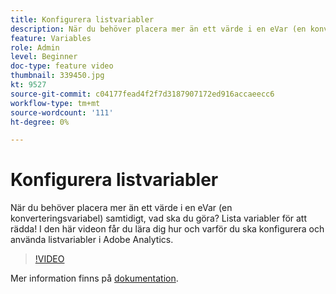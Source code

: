 ```yaml
---
title: Konfigurera listvariabler
description: När du behöver placera mer än ett värde i en eVar (en konverteringsvariabel) samtidigt, vad ska du göra? Lista variabler för att rädda! I den här videon får du lära dig hur och varför du ska konfigurera och använda listvariabler i Adobe Analytics.
feature: Variables
role: Admin
level: Beginner
doc-type: feature video
thumbnail: 339450.jpg
kt: 9527
source-git-commit: c04177fead4f2f7d3187907172ed916accaeecc6
workflow-type: tm+mt
source-wordcount: '111'
ht-degree: 0%

---
```



# Konfigurera listvariabler

När du behöver placera mer än ett värde i en eVar (en konverteringsvariabel) samtidigt, vad ska du göra? Lista variabler för att rädda! I den här videon får du lära dig hur och varför du ska konfigurera och använda listvariabler i Adobe Analytics.

>[!VIDEO](https://video.tv.adobe.com/v/339450/?quality=12&learn=on)

Mer information finns på [dokumentation](https://experienceleague.adobe.com/docs/analytics/admin/admin-tools/conversion-variables/list-var-admin.html).
